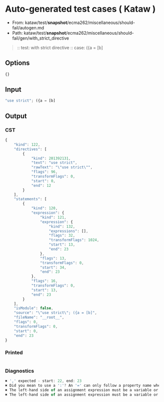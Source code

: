 # Auto-generated test cases ( Kataw )
- From: kataw/test/__snapshot__/ecma262/miscellaneous/should-fail/autogen.md
- Path: kataw/test/__snapshot__/ecma262/miscellaneous/should-fail/gen/with_strict_directive
> :: test: with strict directive
> :: case: ({a = [b]
## Options

`````js
{}
`````
## Input

`````js
"use strict"; ({a = [b]
`````
## Output

### CST

```javascript
{
    "kind": 122,
    "directives": [
        {
            "kind": 201392131,
            "text": "use strict",
            "rawText": "\"use strict\"",
            "flags": 96,
            "transformFlags": 0,
            "start": 0,
            "end": 12
        }
    ],
    "statements": [
        {
            "kind": 120,
            "expression": {
                "kind": 121,
                "expression": {
                    "kind": 132,
                    "expressions": [],
                    "flags": 32,
                    "transformFlags": 1024,
                    "start": 13,
                    "end": 23
                },
                "flags": 13,
                "transformFlags": 0,
                "start": 34,
                "end": 23
            },
            "flags": 16,
            "transformFlags": 0,
            "start": 13,
            "end": 23
        }
    ],
    "isModule": false,
    "source": "\"use strict\"; ({a = [b]",
    "fileName": "__root__",
    "flags": 0,
    "transformFlags": 0,
    "start": 0,
    "end": 23
}
```

### Printed

```javascript

```

### Diagnostics

```javascript
✖ ',' expected - start: 22, end: 23
✖ Did you mean to use a ':'? An '=' can only follow a property name when the containing object literal is part of a destructuring - start: 23, end: 23
✖ The left-hand side of an assignment expression must be a variable or a property access - start: 23, end: 23
✖ The left-hand side of an assignment expression must be a variable or a property access - start: 23, end: 23

```

